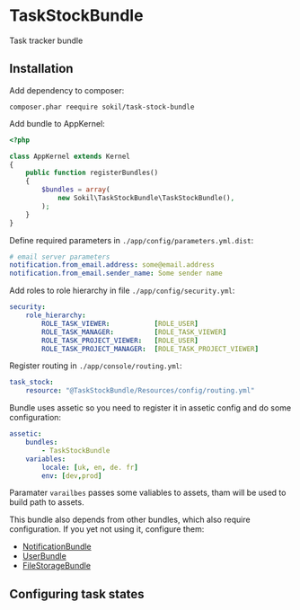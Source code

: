 # TaskStockBundle

Task tracker bundle

## Installation

Add dependency to composer:
```
composer.phar reequire sokil/task-stock-bundle
```

Add bundle to AppKernel:
```php
<?php

class AppKernel extends Kernel
{
    public function registerBundles()
    {
        $bundles = array(
            new Sokil\TaskStockBundle\TaskStockBundle(),
        );
    }
}
```

Define required parameters in `./app/config/parameters.yml.dist`:
```yaml
# email server parameters
notification.from_email.address: some@email.address
notification.from_email.sender_name: Some sender name
```

Add roles to role hierarchy in file `./app/config/security.yml`:
```yaml
security:
    role_hierarchy:
        ROLE_TASK_VIEWER:           [ROLE_USER]
        ROLE_TASK_MANAGER:          [ROLE_TASK_VIEWER]
        ROLE_TASK_PROJECT_VIEWER:   [ROLE_USER]
        ROLE_TASK_PROJECT_MANAGER:  [ROLE_TASK_PROJECT_VIEWER]
```

Register routing in `./app/console/routing.yml`:
```yaml
task_stock:
    resource: "@TaskStockBundle/Resources/config/routing.yml"
```

Bundle uses assetic so you need to register it in assetic config and do some configuration:
```yaml
assetic:
    bundles:
        - TaskStockBundle
    variables:
        locale: [uk, en, de. fr]
        env: [dev,prod]
```

Paramater `varailbes` passes some valiables to assets, tham will be used to build path to assets.

This bundle also depends from other bundles, which also require configuration. If you yet not using it, configure them:
* [NotificationBundle](https://github.com/sokil/NotificationBundle/blob/master/README.md#installation)
* [UserBundle](https://github.com/sokil/UserBundle/blob/master/README.md#installation)
* [FileStorageBundle](https://github.com/sokil/FileStorageBundle/blob/master/README.md#installation)

## Configuring task states
